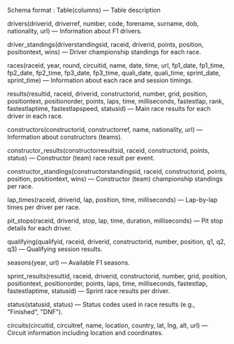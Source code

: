 Schema format : Table(columns) — Table description

drivers(driverid, driverref, number, code, forename, surname, dob, nationality, url) — Information about F1 drivers.

driver_standings(driverstandingsid, raceid, driverid, points, position, positiontext, wins) — Driver championship standings for each race.

races(raceid, year, round, circuitid, name, date, time, url, fp1_date, fp1_time, fp2_date, fp2_time, fp3_date, fp3_time, quali_date, quali_time, sprint_date, sprint_time) — Information about each race and session timings.

results(resultid, raceid, driverid, constructorid, number, grid, position, positiontext, positionorder, points, laps, time, milliseconds, fastestlap, rank, fastestlaptime, fastestlapspeed, statusid) — Main race results for each driver in each race.

constructors(constructorid, constructorref, name, nationality, url) — Information about constructors (teams).

constructor_results(constructorresultsid, raceid, constructorid, points, status) — Constructor (team) race result per event.

constructor_standings(constructorstandingsid, raceid, constructorid, points, position, positiontext, wins) — Constructor (team) championship standings per race.

lap_times(raceid, driverid, lap, position, time, milliseconds) — Lap-by-lap times per driver per race.

pit_stops(raceid, driverid, stop, lap, time, duration, milliseconds) — Pit stop details for each driver.

qualifying(qualifyid, raceid, driverid, constructorid, number, position, q1, q2, q3) — Qualifying session results.

seasons(year, url) — Available F1 seasons.

sprint_results(resultid, raceid, driverid, constructorid, number, grid, position, positiontext, positionorder, points, laps, time, milliseconds, fastestlap, fastestlaptime, statusid) — Sprint race results per driver.

status(statusid, status) — Status codes used in race results (e.g., "Finished", "DNF").

circuits(circuitid, circuitref, name, location, country, lat, lng, alt, url) — Circuit information including location and coordinates.
